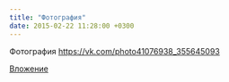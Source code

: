 ```yaml
---
title: "Фотография"
date: 2015-02-22 11:28:00 +0300
---
```


Фотография
https://vk.com/photo41076938_355645093

[Вложение](https://vk.com/photo41076938_355645093)
